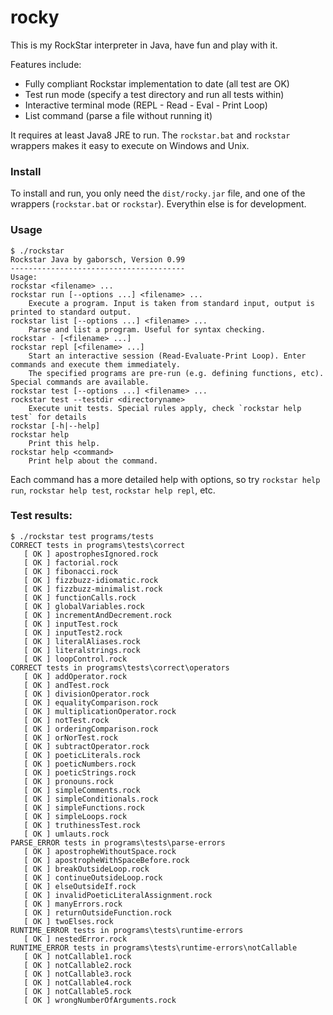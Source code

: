 # rocky

This is my RockStar interpreter in Java, have fun and play with it.

Features include:
* Fully compliant Rockstar implementation to date (all test are OK)
* Test run mode (specify a test directory and run all tests within)
* Interactive terminal mode (REPL - Read - Eval - Print Loop)
* List command (parse a file without running it)

It requires at least Java8 JRE to run. The `rockstar.bat` and `rockstar` wrappers makes it easy to execute on Windows and Unix.

### Install

To install and run, you only need the `dist/rocky.jar` file, and one of the wrappers (`rockstar.bat` or `rockstar`). Everythin else is for development.

### Usage
```
$ ./rockstar
Rockstar Java by gaborsch, Version 0.99
---------------------------------------
Usage:
rockstar <filename> ...
rockstar run [--options ...] <filename> ...
    Execute a program. Input is taken from standard input, output is printed to standard output.
rockstar list [--options ...] <filename> ...
    Parse and list a program. Useful for syntax checking.
rockstar - [<filename> ...]
rockstar repl [<filename> ...]
    Start an interactive session (Read-Evaluate-Print Loop). Enter commands and execute them immediately.
    The specified programs are pre-run (e.g. defining functions, etc). Special commands are available.
rockstar test [--options ...] <filename> ...
rockstar test --testdir <directoryname>
    Execute unit tests. Special rules apply, check `rockstar help test` for details
rockstar [-h|--help]
rockstar help
    Print this help.
rockstar help <command>
    Print help about the command.
```

Each command has a more detailed help with options, so try `rockstar help run`, `rockstar help test`, `rockstar help repl`, etc.


### Test results:
```
$ ./rockstar test programs/tests
CORRECT tests in programs\tests\correct
   [ OK ] apostrophesIgnored.rock
   [ OK ] factorial.rock
   [ OK ] fibonacci.rock
   [ OK ] fizzbuzz-idiomatic.rock
   [ OK ] fizzbuzz-minimalist.rock
   [ OK ] functionCalls.rock
   [ OK ] globalVariables.rock
   [ OK ] incrementAndDecrement.rock
   [ OK ] inputTest.rock
   [ OK ] inputTest2.rock
   [ OK ] literalAliases.rock
   [ OK ] literalstrings.rock
   [ OK ] loopControl.rock
CORRECT tests in programs\tests\correct\operators
   [ OK ] addOperator.rock
   [ OK ] andTest.rock
   [ OK ] divisionOperator.rock
   [ OK ] equalityComparison.rock
   [ OK ] multiplicationOperator.rock
   [ OK ] notTest.rock
   [ OK ] orderingComparison.rock
   [ OK ] orNorTest.rock
   [ OK ] subtractOperator.rock
   [ OK ] poeticLiterals.rock
   [ OK ] poeticNumbers.rock
   [ OK ] poeticStrings.rock
   [ OK ] pronouns.rock
   [ OK ] simpleComments.rock
   [ OK ] simpleConditionals.rock
   [ OK ] simpleFunctions.rock
   [ OK ] simpleLoops.rock
   [ OK ] truthinessTest.rock
   [ OK ] umlauts.rock
PARSE_ERROR tests in programs\tests\parse-errors
   [ OK ] apostropheWithoutSpace.rock
   [ OK ] apostropheWithSpaceBefore.rock
   [ OK ] breakOutsideLoop.rock
   [ OK ] continueOutsideLoop.rock
   [ OK ] elseOutsideIf.rock
   [ OK ] invalidPoeticLiteralAssignment.rock
   [ OK ] manyErrors.rock
   [ OK ] returnOutsideFunction.rock
   [ OK ] twoElses.rock
RUNTIME_ERROR tests in programs\tests\runtime-errors
   [ OK ] nestedError.rock
RUNTIME_ERROR tests in programs\tests\runtime-errors\notCallable
   [ OK ] notCallable1.rock
   [ OK ] notCallable2.rock
   [ OK ] notCallable3.rock
   [ OK ] notCallable4.rock
   [ OK ] notCallable5.rock
   [ OK ] wrongNumberOfArguments.rock
```


